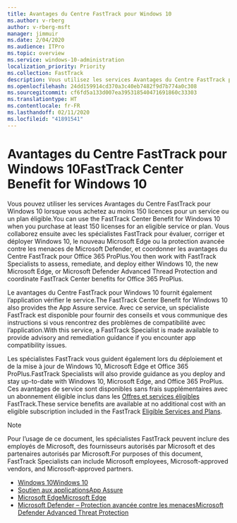 ```yaml
---
title: Avantages du Centre FastTrack pour Windows 10
ms.author: v-rberg
author: v-rberg-msft
manager: jimmuir
ms.date: 2/04/2020
ms.audience: ITPro
ms.topic: overview
ms.service: windows-10-administration
localization_priority: Priority
ms.collection: FastTrack
description: Vous utilisez les services Avantages du Centre FastTrack pour Windows 10 lorsque vous achetez *au moins* 150 licences pour un service ou un plan éligible.
ms.openlocfilehash: 24dd159914cd370a3c40eb7482f9d7b774a0c308
ms.sourcegitcommit: cf6fd5a133d007ea395318540471691860c33303
ms.translationtype: HT
ms.contentlocale: fr-FR
ms.lasthandoff: 02/11/2020
ms.locfileid: "41891541"
---
```

# <a name="fasttrack-center-benefit-for-windows-10"></a><span data-ttu-id="823af-103">Avantages du Centre FastTrack pour Windows 10</span><span class="sxs-lookup"><span data-stu-id="823af-103">FastTrack Center Benefit for Windows 10</span></span>

<span data-ttu-id="823af-104">Vous pouvez utiliser les services Avantages du Centre FastTrack pour Windows 10 lorsque vous achetez au moins 150 licences pour un service ou un plan éligible.</span><span class="sxs-lookup"><span data-stu-id="823af-104">You can use the FastTrack Center Benefit for Windows 10 when you purchase at least 150 licenses for an eligible service or plan.</span></span> <span data-ttu-id="823af-105">Vous collaborez ensuite avec les spécialistes FastTrack pour évaluer, corriger et déployer Windows 10, le nouveau Microsoft Edge ou la protection avancée contre les menaces de Microsoft Defender, et coordonner les avantages du Centre FastTrack pour Office 365 ProPlus.</span><span class="sxs-lookup"><span data-stu-id="823af-105">You then work with FastTrack Specialists to assess, remediate, and deploy either Windows 10, the new Microsoft Edge, or Microsoft Defender Advanced Thread Protection and coordinate FastTrack Center benefits for Office 365 ProPlus.</span></span> 

<span data-ttu-id="823af-106">Le avantages du Centre FastTrack pour Windows 10 fournit également l’application vérifier le service.</span><span class="sxs-lookup"><span data-stu-id="823af-106">The FastTrack Center Benefit for Windows 10 also provides the App Assure service.</span></span> <span data-ttu-id="823af-107">Avec ce service, un spécialiste FastTrack est disponible pour fournir des conseils et vous communique des instructions si vous rencontrez des problèmes de compatibilité avec l’application.</span><span class="sxs-lookup"><span data-stu-id="823af-107">With this service, a FastTrack Specialist is made available to provide advisory and remediation guidance if you encounter app compatibility issues.</span></span> 

<span data-ttu-id="823af-108">Les spécialistes FastTrack vous guident également lors du déploiement et de la mise à jour de Windows 10, Microsoft Edge et Office 365 ProPlus.</span><span class="sxs-lookup"><span data-stu-id="823af-108">FastTrack Specialists will also provide guidance as you deploy and stay up-to-date with Windows 10, Microsoft Edge, and Office 365 ProPlus.</span></span> <span data-ttu-id="823af-109">Ces avantages de service sont disponibles sans frais supplémentaires avec un abonnement éligible inclus dans les [Offres et services éligibles](M365-eligible-services-and-plans.md) FastTrack.</span><span class="sxs-lookup"><span data-stu-id="823af-109">These service benefits are available at no additional cost with an eligible subscription included in the FastTrack [Eligible Services and Plans](M365-eligible-services-and-plans.md).</span></span>
  
> [!NOTE]
> <span data-ttu-id="823af-110">Pour l’usage de ce document, les spécialistes FastTrack peuvent inclure des employés de Microsoft, des fournisseurs autorisés par Microsoft et des partenaires autorisés par Microsoft.</span><span class="sxs-lookup"><span data-stu-id="823af-110">For purposes of this document, FastTrack Specialists can include Microsoft employees, Microsoft-approved vendors, and Microsoft-approved partners.</span></span> 
    
- [<span data-ttu-id="823af-111">Windows 10</span><span class="sxs-lookup"><span data-stu-id="823af-111">Windows 10</span></span>](Win-10-windows-10.md)
- [<span data-ttu-id="823af-112">Soutien aux applications</span><span class="sxs-lookup"><span data-stu-id="823af-112">App Assure</span></span>](Win-10-app-assure.md)
- [<span data-ttu-id="823af-113">Microsoft Edge</span><span class="sxs-lookup"><span data-stu-id="823af-113">Microsoft Edge</span></span>](Win-10-microsoft-edge.md)
- [<span data-ttu-id="823af-114">Microsoft Defender – Protection avancée contre les menaces</span><span class="sxs-lookup"><span data-stu-id="823af-114">Microsoft Defender Advanced Threat Protection</span></span>](Win-10-microsoft-defender-atp.md)
  

  

 